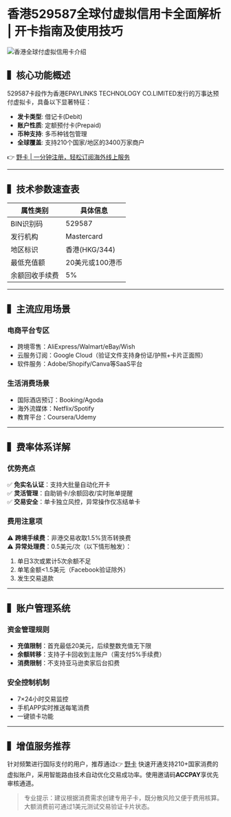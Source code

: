 # 香港529587全球付虚拟信用卡全面解析 | 开卡指南及使用技巧

![香港全球付虚拟信用卡介绍](https://bbtdd.com/wp-content/uploads/img/46356888515033.webp)

## ▍核心功能概述
529587卡段作为香港EPAYLINKS TECHNOLOGY CO.LIMITED发行的万事达预付虚拟卡，具备以下显著特征：
- **发卡类型**: 借记卡(Debit)
- **账户性质**: 定额预付卡(Prepaid)
- **币种支持**: 多币种钱包管理
- **全球覆盖**: 支持210个国家/地区的3400万家商户

👉 [野卡 | 一分钟注册，轻松订阅海外线上服务](https://bbtdd.com/yeka)

---

## ▍技术参数速查表
| 属性类别        | 具体信息                   |
|-----------------|---------------------------|
| BIN识别码       | 529587                   |
| 发行机构        | Mastercard               |
| 地区标识        | 香港(HKG/344)            |
| 最低充值额      | 20美元或100港币          |
| 余额回收手续费  | 5%                       |

---

## ▍主流应用场景
### 电商平台专区
- 跨境零售：AliExpress/Walmart/eBay/Wish
- 云服务订阅：Google Cloud（验证文件支持身份证/护照+卡片正面照）
- 软件服务：Adobe/Shopify/Canva等SaaS平台

### 生活消费场景
- 国际酒店预订：Booking/Agoda
- 海外流媒体：Netflix/Spotify
- 教育平台：Coursera/Udemy

---

## ▍费率体系详解
### 优势亮点
✅ **免实名认证**：支持大批量自动化开卡  
✅ **灵活管理**：自助销卡/余额回收/实时账单提醒  
✅ **交易安全**：单卡独立风控，异常操作仅冻结单卡  

### 费用注意项
⚠️ **跨境手续费**：非港交易收取1.5%货币转换费  
⚠️ **异常处理费**：0.5美元/次（以下情形触发）：
1. 单日3次或累计5次余额不足
2. 单笔金额<1.5美元（Facebook验证除外）
3. 发生交易退款

---

## ▍账户管理系统
### 资金管理规则
- **充值限制**：首充最低20美元，后续整数充值无下限
- **余额转移**：支持子卡回收到主账户（需支付5%手续费）
- **消费限制**：不支持亚马逊卖家后台扣费

### 安全控制机制
- 7×24小时交易监控
- 手机APP实时推送每笔消费
- 一键锁卡功能

---

## ▍增值服务推荐
针对频繁进行国际支付的用户，推荐通过👉 [野卡](https://bbtdd.com/yeka) 快速开通支持210+国家消费的虚拟账户，采用智能路由技术自动优化交易成功率。使用邀请码**ACCPAY**享优先审核通道。

> 专业提示：建议根据消费需求创建专用子卡，既分散风险又便于费用核算。大额消费前可通过1美元测试交易验证卡片状态。